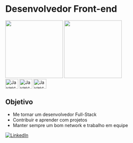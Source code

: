 # Desenvolvedor Front-end

<div>
  <img height="180em" src="https://github-readme-stats.vercel.app/api?username=Jinacio23&show_icons=true&theme=highcontrast">
  <img height="180em" src="https://github-readme-stats.vercel.app/api/top-langs/?username=Jinacio23&layout=compact&theme=highcontrast">
</div>

<div style="display: inline-block">
 <img align="center" alt="Javascript" height="30" width="40" src="https://cdn.jsdelivr.net/gh/devicons/devicon/icons/html5/html5-original.svg" />   
 <img align="center" alt="Javascript" height="30" width="40" src="https://cdn.jsdelivr.net/gh/devicons/devicon/icons/css3/css3-original.svg" />   
 <img align="center" alt="Javascript" height="30" width="40" src="https://cdn.jsdelivr.net/gh/devicons/devicon/icons/javascript/javascript-original.svg" />   
</div>

## Objetivo

* Me tornar um desenvolvedor Full-Stack
* Contribuir e aprender com projetos
* Manter sempre um bom network e trabalho em equipe

[![LinkedIn](https://img.shields.io/badge/LinkedIn-0077B5?style=for-the-badge&logo=linkedin&logoColor=white)](https://www.linkedin.com/in/jos%C3%A9-in%C3%A1cio-277a62264/)
